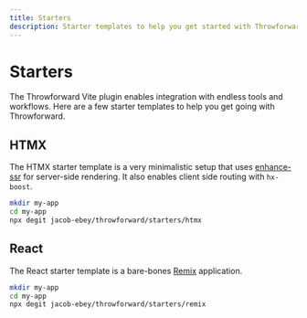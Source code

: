 ```yaml
---
title: Starters
description: Starter templates to help you get started with Throwforward.
---
```


# Starters

The Throwforward Vite plugin enables integration with endless tools and workflows. Here are a few starter templates to help you get going with Throwforward.

## HTMX

The HTMX starter template is a very minimalistic setup that uses [enhance-ssr](https://github.com/enhance-dev/enhance-ssr) for server-side rendering. It also enables client side routing with `hx-boost`.

```sh
mkdir my-app
cd my-app
npx degit jacob-ebey/throwforward/starters/htmx
```

## React

The React starter template is a bare-bones [Remix](https://remix.run) application.

```sh
mkdir my-app
cd my-app
npx degit jacob-ebey/throwforward/starters/remix
```
